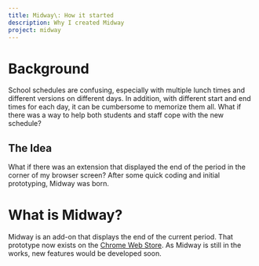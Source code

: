 ```yaml
---
title: Midway\: How it started
description: Why I created Midway
project: midway
---
```


# Background
School schedules are confusing, especially with multiple lunch times and different versions on different days. In addition, with different start and end times for each day, it can be cumbersome to memorize them all. What if there was a way to help both students and staff cope with the new schedule?

## The Idea
What if there was an extension that displayed the end of the period in the corner of my browser screen? After some quick coding and initial prototyping, Midway was born. 

# What is Midway?
Midway is an add-on that displays the end of the current period. That prototype now exists on the [Chrome Web Store](https://chrome.google.com/webstore/detail/midway/cgibedogghadelndgfacffoociffapii). As Midway is still in the works, new features would be developed soon.
